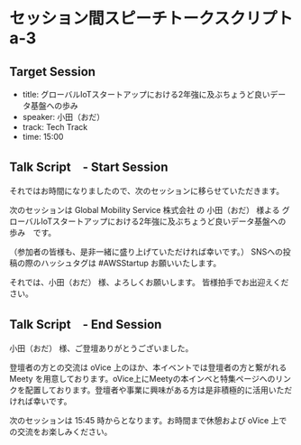 # セッション間スピーチトークスクリプト a-3

## Target Session
- title: グローバルIoTスタートアップにおける2年強に及ぶちょうど良いデータ基盤への歩み
- speaker: 小田（おだ）
- track: Tech Track
- time: 15:00

## Talk Script　- Start Session

それではお時間になりましたので、次のセッションに移らせていただきます。

次のセッションは Global Mobility Service 株式会社 の 小田（おだ） 様よる グローバルIoTスタートアップにおける2年強に及ぶちょうど良いデータ基盤への歩み　です。

（参加者の皆様も、是非一緒に盛り上げていただければ幸いです。）
SNSへの投稿の際のハッシュタグは #AWSStartup お願いいたします。

それでは、小田（おだ） 様、よろしくお願いします。
皆様拍手でお出迎えください。

## Talk Script　- End Session

小田（おだ） 様、ご登壇ありがとうございました。

登壇者の方との交流は oVice 上のほか、本イベントでは登壇者の方と繋がれる Meety を用意しております。oVice上にMeetyの本インベと特集ページへのリンクを配置しております。登壇者や事業に興味がある方は是非積極的に活用いただければ幸いです。

次のセッションは 15:45 時からとなります。お時間まで休憩および oVice 上での交流をお楽しみください。

